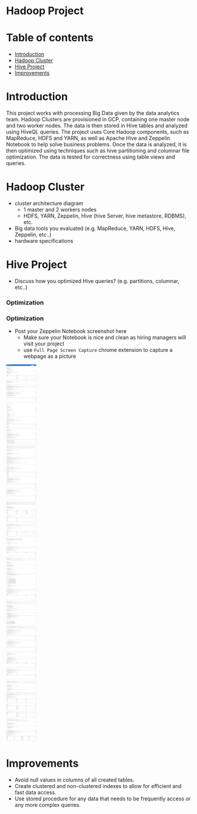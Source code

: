 # Hadoop Project
# Table of contents
* [Introduction](#Introduction)
* [Hadoop Cluster](#Hadoop-Cluster)
* [Hive Project](#Hive-Project)
* [Improvements](#Improvements)

# Introduction
This project works with processing Big Data given by the data analytics team. Hadoop Clusters are
provisioned in GCP, containing one master node and two worker nodes. The data is then stored in
Hive tables and analyzed using HiveQL queries. The project uses Core Hadoop components, such as MapReduce, HDFS and
YARN, as well as Apache Hive and Zeppelin Notebook to help solve business problems. Once the data
is analyzed, it is then optimized using techniques such as hive partitioning and columnar file optimization.
The data is tested for correctness using table views and queries.

# Hadoop Cluster
- cluster architecture diagram
    - 1 master and 2 workers nodes
    - HDFS, YARN, Zeppelin, Hive (hive Server, hive metastore, RDBMS), etc.
- Big data tools you evaluated (e.g. MapReduce, YARN, HDFS, Hive, Zeppelin, etc..)
- hardware specifications

# Hive Project
- Discuss how you optimized Hive queries? (e.g. partitions, columnar, etc..)

### Optimization

### Optimization


- Post your Zeppelin Notebook screenshot here
    - Make sure your Notebook is nice and clean as hiring managers will visit your project
    - use `Full Page Screen Capture` chrome extension to capture a webpage as a picture

![Jarvis Hive Project](./assets/JarvisHiveProject.png)

# Improvements
- Avoid null values in columns of all created tables.
- Create clustered and non-clustered indexes to allow for efficient and fast data access.
- Use stored procedure for any data that needs to be frequently access or any more complex queries.